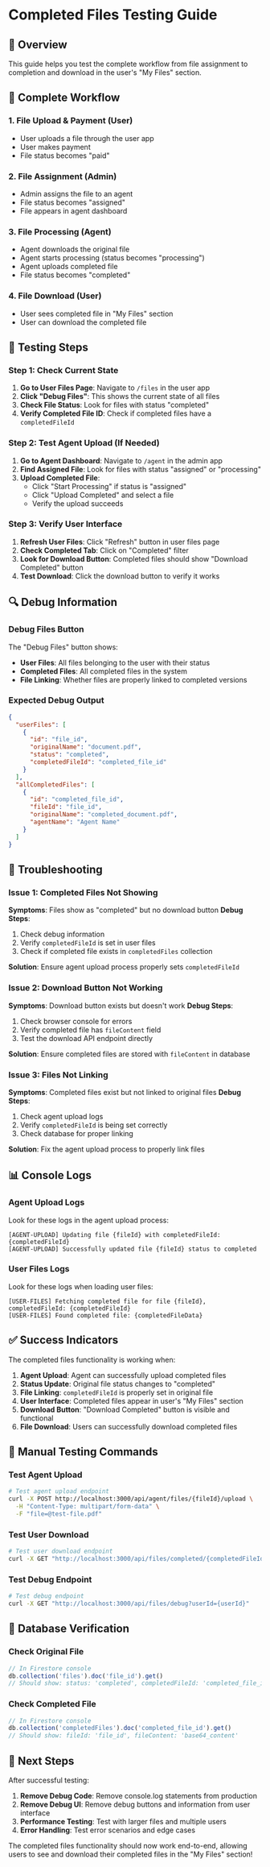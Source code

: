 # Completed Files Testing Guide

## 🎯 Overview

This guide helps you test the complete workflow from file assignment to completion and download in the user's "My Files" section.

## 🔄 Complete Workflow

### 1. **File Upload & Payment** (User)
- User uploads a file through the user app
- User makes payment
- File status becomes "paid"

### 2. **File Assignment** (Admin)
- Admin assigns the file to an agent
- File status becomes "assigned"
- File appears in agent dashboard

### 3. **File Processing** (Agent)
- Agent downloads the original file
- Agent starts processing (status becomes "processing")
- Agent uploads completed file
- File status becomes "completed"

### 4. **File Download** (User)
- User sees completed file in "My Files" section
- User can download the completed file

## 🧪 Testing Steps

### Step 1: Check Current State
1. **Go to User Files Page**: Navigate to `/files` in the user app
2. **Click "Debug Files"**: This shows the current state of all files
3. **Check File Status**: Look for files with status "completed"
4. **Verify Completed File ID**: Check if completed files have a `completedFileId`

### Step 2: Test Agent Upload (If Needed)
1. **Go to Agent Dashboard**: Navigate to `/agent` in the admin app
2. **Find Assigned File**: Look for files with status "assigned" or "processing"
3. **Upload Completed File**: 
   - Click "Start Processing" if status is "assigned"
   - Click "Upload Completed" and select a file
   - Verify the upload succeeds

### Step 3: Verify User Interface
1. **Refresh User Files**: Click "Refresh" button in user files page
2. **Check Completed Tab**: Click on "Completed" filter
3. **Look for Download Button**: Completed files should show "Download Completed" button
4. **Test Download**: Click the download button to verify it works

## 🔍 Debug Information

### Debug Files Button
The "Debug Files" button shows:
- **User Files**: All files belonging to the user with their status
- **Completed Files**: All completed files in the system
- **File Linking**: Whether files are properly linked to completed versions

### Expected Debug Output
```json
{
  "userFiles": [
    {
      "id": "file_id",
      "originalName": "document.pdf",
      "status": "completed",
      "completedFileId": "completed_file_id"
    }
  ],
  "allCompletedFiles": [
    {
      "id": "completed_file_id",
      "fileId": "file_id",
      "originalName": "completed_document.pdf",
      "agentName": "Agent Name"
    }
  ]
}
```

## 🐛 Troubleshooting

### Issue 1: Completed Files Not Showing
**Symptoms**: Files show as "completed" but no download button
**Debug Steps**:
1. Check debug information
2. Verify `completedFileId` is set in user files
3. Check if completed file exists in `completedFiles` collection

**Solution**: Ensure agent upload process properly sets `completedFileId`

### Issue 2: Download Button Not Working
**Symptoms**: Download button exists but doesn't work
**Debug Steps**:
1. Check browser console for errors
2. Verify completed file has `fileContent` field
3. Test the download API endpoint directly

**Solution**: Ensure completed files are stored with `fileContent` in database

### Issue 3: Files Not Linking
**Symptoms**: Completed files exist but not linked to original files
**Debug Steps**:
1. Check agent upload logs
2. Verify `completedFileId` is being set correctly
3. Check database for proper linking

**Solution**: Fix the agent upload process to properly link files

## 📊 Console Logs

### Agent Upload Logs
Look for these logs in the agent upload process:
```
[AGENT-UPLOAD] Updating file {fileId} with completedFileId: {completedFileId}
[AGENT-UPLOAD] Successfully updated file {fileId} status to completed
```

### User Files Logs
Look for these logs when loading user files:
```
[USER-FILES] Fetching completed file for file {fileId}, completedFileId: {completedFileId}
[USER-FILES] Found completed file: {completedFileData}
```

## ✅ Success Indicators

The completed files functionality is working when:

1. **Agent Upload**: Agent can successfully upload completed files
2. **Status Update**: Original file status changes to "completed"
3. **File Linking**: `completedFileId` is properly set in original file
4. **User Interface**: Completed files appear in user's "My Files" section
5. **Download Button**: "Download Completed" button is visible and functional
6. **File Download**: Users can successfully download completed files

## 🔧 Manual Testing Commands

### Test Agent Upload
```bash
# Test agent upload endpoint
curl -X POST http://localhost:3000/api/agent/files/{fileId}/upload \
  -H "Content-Type: multipart/form-data" \
  -F "file=@test-file.pdf"
```

### Test User Download
```bash
# Test user download endpoint
curl -X GET "http://localhost:3000/api/files/completed/{completedFileId}/download?userId={userId}"
```

### Test Debug Endpoint
```bash
# Test debug endpoint
curl -X GET "http://localhost:3000/api/files/debug?userId={userId}"
```

## 📝 Database Verification

### Check Original File
```javascript
// In Firestore console
db.collection('files').doc('file_id').get()
// Should show: status: 'completed', completedFileId: 'completed_file_id'
```

### Check Completed File
```javascript
// In Firestore console
db.collection('completedFiles').doc('completed_file_id').get()
// Should show: fileId: 'file_id', fileContent: 'base64_content'
```

## 🚀 Next Steps

After successful testing:
1. **Remove Debug Code**: Remove console.log statements from production
2. **Remove Debug UI**: Remove debug buttons and information from user interface
3. **Performance Testing**: Test with larger files and multiple users
4. **Error Handling**: Test error scenarios and edge cases

The completed files functionality should now work end-to-end, allowing users to see and download their completed files in the "My Files" section!
